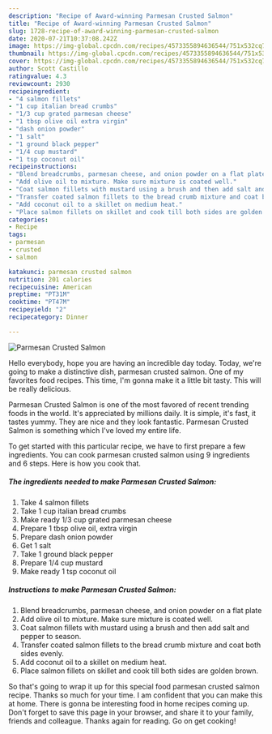 ```yaml
---
description: "Recipe of Award-winning Parmesan Crusted Salmon"
title: "Recipe of Award-winning Parmesan Crusted Salmon"
slug: 1728-recipe-of-award-winning-parmesan-crusted-salmon
date: 2020-07-21T10:37:08.242Z
image: https://img-global.cpcdn.com/recipes/4573355894636544/751x532cq70/parmesan-crusted-salmon-recipe-main-photo.jpg
thumbnail: https://img-global.cpcdn.com/recipes/4573355894636544/751x532cq70/parmesan-crusted-salmon-recipe-main-photo.jpg
cover: https://img-global.cpcdn.com/recipes/4573355894636544/751x532cq70/parmesan-crusted-salmon-recipe-main-photo.jpg
author: Scott Castillo
ratingvalue: 4.3
reviewcount: 2930
recipeingredient:
- "4 salmon fillets"
- "1 cup italian bread crumbs"
- "1/3 cup grated parmesan cheese"
- "1 tbsp olive oil extra virgin"
- "dash onion powder"
- "1 salt"
- "1 ground black pepper"
- "1/4 cup mustard"
- "1 tsp coconut oil"
recipeinstructions:
- "Blend breadcrumbs, parmesan cheese, and onion powder on a flat plate"
- "Add olive oil to mixture. Make sure mixture is coated well."
- "Coat salmon fillets with mustard using a brush and then add salt and pepper to season."
- "Transfer coated salmon fillets to the bread crumb mixture and coat both sides evenly."
- "Add coconut oil to a skillet on medium heat."
- "Place salmon fillets on skillet and cook till both sides are golden brown."
categories:
- Recipe
tags:
- parmesan
- crusted
- salmon

katakunci: parmesan crusted salmon 
nutrition: 201 calories
recipecuisine: American
preptime: "PT31M"
cooktime: "PT47M"
recipeyield: "2"
recipecategory: Dinner

---
```



![Parmesan Crusted Salmon](https://img-global.cpcdn.com/recipes/4573355894636544/751x532cq70/parmesan-crusted-salmon-recipe-main-photo.jpg)

Hello everybody, hope you are having an incredible day today. Today, we're going to make a distinctive dish, parmesan crusted salmon. One of my favorites food recipes. This time, I'm gonna make it a little bit tasty. This will be really delicious.

Parmesan Crusted Salmon is one of the most favored of recent trending foods in the world. It's appreciated by millions daily. It is simple, it's fast, it tastes yummy. They are nice and they look fantastic. Parmesan Crusted Salmon is something which I've loved my entire life.




To get started with this particular recipe, we have to first prepare a few ingredients. You can cook parmesan crusted salmon using 9 ingredients and 6 steps. Here is how you cook that.

<!--inarticleads1-->

##### The ingredients needed to make Parmesan Crusted Salmon:

1. Take 4 salmon fillets
1. Take 1 cup italian bread crumbs
1. Make ready 1/3 cup grated parmesan cheese
1. Prepare 1 tbsp olive oil, extra virgin
1. Prepare dash onion powder
1. Get 1 salt
1. Take 1 ground black pepper
1. Prepare 1/4 cup mustard
1. Make ready 1 tsp coconut oil




<!--inarticleads2-->

##### Instructions to make Parmesan Crusted Salmon:

1. Blend breadcrumbs, parmesan cheese, and onion powder on a flat plate
1. Add olive oil to mixture. Make sure mixture is coated well.
1. Coat salmon fillets with mustard using a brush and then add salt and pepper to season.
1. Transfer coated salmon fillets to the bread crumb mixture and coat both sides evenly.
1. Add coconut oil to a skillet on medium heat.
1. Place salmon fillets on skillet and cook till both sides are golden brown.




So that's going to wrap it up for this special food parmesan crusted salmon recipe. Thanks so much for your time. I am confident that you can make this at home. There is gonna be interesting food in home recipes coming up. Don't forget to save this page in your browser, and share it to your family, friends and colleague. Thanks again for reading. Go on get cooking!
